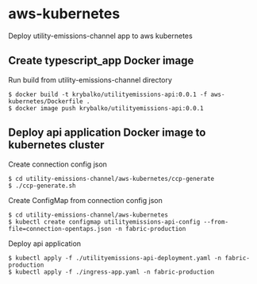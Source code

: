# aws-kubernetes

Deploy utility-emissions-channel app to aws kubernetes

## Create typescript_app Docker image

Run build from utility-emissions-channel directory

    $ docker build -t krybalko/utilityemissions-api:0.0.1 -f aws-kubernetes/Dockerfile .
    $ docker image push krybalko/utilityemissions-api:0.0.1

## Deploy api application Docker image to kubernetes cluster

Create connection config json

    $ cd utility-emissions-channel/aws-kubernetes/ccp-generate
    $ ./ccp-generate.sh

Create ConfigMap from connection config json

    $ cd utility-emissions-channel/aws-kubernetes
    $ kubectl create configmap utilityemissions-api-config --from-file=connection-opentaps.json -n fabric-production

Deploy api application

    $ kubectl apply -f ./utilityemissions-api-deployment.yaml -n fabric-production
    $ kubectl apply -f ./ingress-app.yaml -n fabric-production

